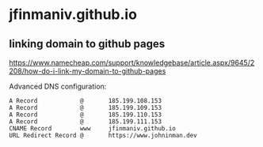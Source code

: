 # jfinmaniv.github.io

## linking domain to github pages
https://www.namecheap.com/support/knowledgebase/article.aspx/9645/2208/how-do-i-link-my-domain-to-github-pages

Advanced DNS configuration:

    A Record            @       185.199.108.153         
    A Record            @       185.199.109.153         
    A Record            @       185.199.110.153         
    A Record            @       185.199.111.153         
    CNAME Record        www     jfinmaniv.github.io         
    URL Redirect Record @       https://www.johninman.dev

